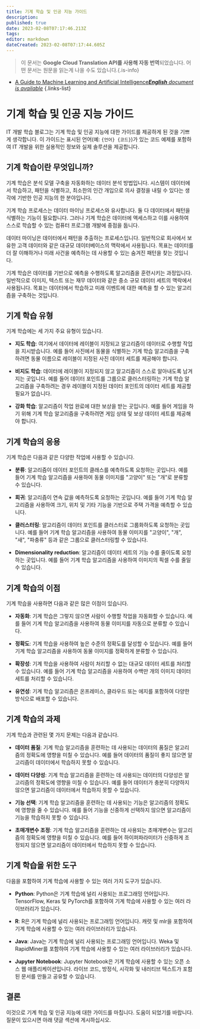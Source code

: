 ```yaml
---
title: 기계 학습 및 인공 지능 가이드
description: 
published: true
date: 2023-02-08T07:17:46.213Z
tags: 
editor: markdown
dateCreated: 2023-02-08T07:17:44.605Z
---
```


> 이 문서는 **Google Cloud Translation API를 사용해 자동 번역**되었습니다.
어떤 문서는 원문을 읽는게 나을 수도 있습니다.{.is-info}



- [A Guide to Machine Learning and Artificial Intelligence***English** document is available*](/en/Knowledge-base/Common/a-guide-to-machine-learning-and-artificial-intelligence)
{.links-list}


# 기계 학습 및 인공 지능 가이드

IT 개발 학습 블로그는 기계 학습 및 인공 지능에 대한 가이드를 제공하게 된 것을 기쁘게 생각합니다. 이 가이드는 표시된 언어(예: ```{언어} {코드}```)가 있는 코드 예제를 포함하여 IT 개발을 위한 실용적인 정보와 실제 솔루션을 제공합니다.

## 기계 학습이란 무엇입니까?

기계 학습은 분석 모델 구축을 자동화하는 데이터 분석 방법입니다. 시스템이 데이터에서 학습하고, 패턴을 식별하고, 최소한의 인간 개입으로 의사 결정을 내릴 수 있다는 생각에 기반한 인공 지능의 한 분야입니다.

기계 학습 프로세스는 데이터 마이닝 프로세스와 유사합니다. 둘 다 데이터에서 패턴을 식별하는 기능이 필요합니다. 그러나 기계 학습은 데이터에 액세스하고 이를 사용하여 스스로 학습할 수 있는 컴퓨터 프로그램 개발에 중점을 둡니다.

데이터 마이닝은 데이터에서 패턴을 추출하는 프로세스입니다. 일반적으로 회사에서 보유한 고객 데이터와 같은 대규모 데이터베이스의 맥락에서 사용됩니다. 목표는 데이터를 더 잘 이해하거나 미래 사건을 예측하는 데 사용할 수 있는 숨겨진 패턴을 찾는 것입니다.

기계 학습은 데이터를 기반으로 예측을 수행하도록 알고리즘을 훈련시키는 과정입니다. 일반적으로 이미지, 텍스트 또는 재무 데이터와 같은 중소 규모 데이터 세트의 맥락에서 사용됩니다. 목표는 데이터에서 학습하고 미래 이벤트에 대한 예측을 할 수 있는 알고리즘을 구축하는 것입니다.

## 기계 학습 유형

기계 학습에는 세 가지 주요 유형이 있습니다.

- **지도 학습**: 여기에서 데이터에 레이블이 지정되고 알고리즘이 데이터로 수행할 작업을 지시받습니다. 예를 들어 사진에서 동물을 식별하는 기계 학습 알고리즘을 구축하려면 동물 이름으로 레이블이 지정된 사진 데이터 세트를 제공해야 합니다.

- **비지도 학습**: 데이터에 레이블이 지정되지 않고 알고리즘이 스스로 알아내도록 남겨지는 곳입니다. 예를 들어 데이터 포인트를 그룹으로 클러스터링하는 기계 학습 알고리즘을 구축하려는 경우 레이블이 지정된 데이터 포인트의 데이터 세트를 제공할 필요가 없습니다.

- **강화 학습**: 알고리즘이 작업 완료에 대한 보상을 받는 곳입니다. 예를 들어 게임을 하기 위해 기계 학습 알고리즘을 구축하려면 게임 상태 및 보상 데이터 세트를 제공해야 합니다.

## 기계 학습의 응용

기계 학습은 다음과 같은 다양한 작업에 사용할 수 있습니다.

- **분류**: 알고리즘이 데이터 포인트의 클래스를 예측하도록 요청하는 곳입니다. 예를 들어 기계 학습 알고리즘을 사용하여 동물 이미지를 "고양이" 또는 "개"로 분류할 수 있습니다.

- **회귀**: 알고리즘이 연속 값을 예측하도록 요청하는 곳입니다. 예를 들어 기계 학습 알고리즘을 사용하여 크기, 위치 및 기타 기능을 기반으로 주택 가격을 예측할 수 있습니다.

- **클러스터링**: 알고리즘이 데이터 포인트를 클러스터로 그룹화하도록 요청하는 곳입니다. 예를 들어 기계 학습 알고리즘을 사용하여 동물 이미지를 "고양이", "개", "새", "파충류" 등과 같은 그룹으로 클러스터링할 수 있습니다.

- **Dimensionality reduction**: 알고리즘이 데이터 세트의 기능 수를 줄이도록 요청하는 곳입니다. 예를 들어 기계 학습 알고리즘을 사용하여 이미지의 픽셀 수를 줄일 수 있습니다.

## 기계 학습의 이점

기계 학습을 사용하면 다음과 같은 많은 이점이 있습니다.

- **자동화**: 기계 학습은 그렇지 않으면 사람이 수행할 작업을 자동화할 수 있습니다. 예를 들어 기계 학습 알고리즘을 사용하여 동물 이미지를 자동으로 분류할 수 있습니다.

- **정확도**: 기계 학습을 사용하여 높은 수준의 정확도를 달성할 수 있습니다. 예를 들어 기계 학습 알고리즘을 사용하여 동물 이미지를 정확하게 분류할 수 있습니다.

- **확장성**: 기계 학습을 사용하여 사람이 처리할 수 없는 대규모 데이터 세트를 처리할 수 있습니다. 예를 들어 기계 학습 알고리즘을 사용하여 수백만 개의 이미지 데이터 세트를 처리할 수 있습니다.

- **유연성**: 기계 학습 알고리즘은 온프레미스, 클라우드 또는 에지를 포함하여 다양한 방식으로 배포할 수 있습니다.

## 기계 학습의 과제

기계 학습과 관련된 몇 가지 문제는 다음과 같습니다.

- **데이터 품질**: 기계 학습 알고리즘을 훈련하는 데 사용되는 데이터의 품질은 알고리즘의 정확도에 영향을 미칠 수 있습니다. 예를 들어 데이터의 품질이 좋지 않으면 알고리즘이 데이터에서 학습하지 못할 수 있습니다.

- **데이터 다양성**: 기계 학습 알고리즘을 훈련하는 데 사용되는 데이터의 다양성은 알고리즘의 정확도에 영향을 미칠 수 있습니다. 예를 들어 데이터가 충분히 다양하지 않으면 알고리즘이 데이터에서 학습하지 못할 수 있습니다.

- **기능 선택**: 기계 학습 알고리즘을 훈련하는 데 사용되는 기능은 알고리즘의 정확도에 영향을 줄 수 있습니다. 예를 들어 기능을 신중하게 선택하지 않으면 알고리즘이 기능을 학습하지 못할 수 있습니다.

- **초매개변수 조정**: 기계 학습 알고리즘을 훈련하는 데 사용되는 초매개변수는 알고리즘의 정확도에 영향을 미칠 수 있습니다. 예를 들어 하이퍼파라미터가 신중하게 조정되지 않으면 알고리즘이 데이터에서 학습하지 못할 수 있습니다.

## 기계 학습을 위한 도구

다음을 포함하여 기계 학습에 사용할 수 있는 여러 가지 도구가 있습니다.

- **Python**: Python은 기계 학습에 널리 사용되는 프로그래밍 언어입니다. TensorFlow, Keras 및 PyTorch를 포함하여 기계 학습에 사용할 수 있는 여러 라이브러리가 있습니다.

- **R**: R은 기계 학습에 널리 사용되는 프로그래밍 언어입니다. 캐럿 및 mlr을 포함하여 기계 학습에 사용할 수 있는 여러 라이브러리가 있습니다.

- **Java**: Java는 기계 학습에 널리 사용되는 프로그래밍 언어입니다. Weka 및 RapidMiner를 포함하여 기계 학습에 사용할 수 있는 여러 라이브러리가 있습니다.

- **Jupyter Notebook**: Jupyter Notebook은 기계 학습에 사용할 수 있는 오픈 소스 웹 애플리케이션입니다. 라이브 코드, 방정식, 시각화 및 내러티브 텍스트가 포함된 문서를 만들고 공유할 수 있습니다.

## 결론

이것으로 기계 학습 및 인공 지능에 대한 가이드를 마칩니다. 도움이 되었기를 바랍니다. 질문이 있으시면 아래 댓글 섹션에 게시하십시오.